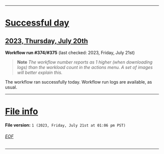 
***

# [Successful day](#Successful-day)

## [2023, Thursday, July 20th](#2023-Thursday-July-20th)

**Workflow run #374/#375** (last checked: 2023, Friday, July 21st)

> **Note** _The workflow number reports as 1 higher (when downloading logs) than the workload count in the actions menu. A set of images will better explain this._

The workflow ran successfully today. Workflow run logs are available, as usual.

***

# [File info](#File-info)

**File version:** `1 (2023, Friday, July 21st at 01:06 pm PST)`

###### [EOF](#EOF)

***
